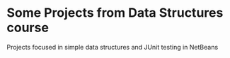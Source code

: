 # Some Projects from Data Structures course
Projects focused in simple data structures and JUnit testing in NetBeans
